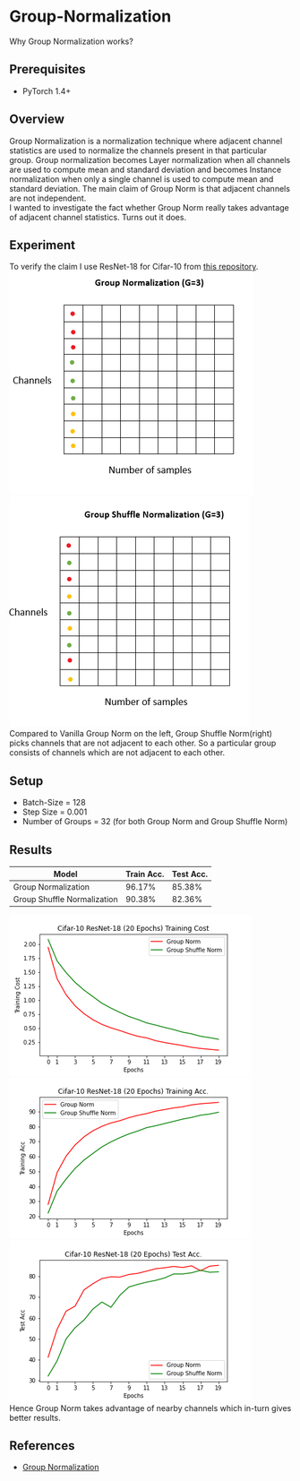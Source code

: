 # Group-Normalization
Why Group Normalization works?
## Prerequisites

- PyTorch 1.4+


## Overview

Group Normalization is a normalization technique where adjacent channel statistics are used to normalize the channels present in that particular group. Group normalization becomes Layer normalization when all channels are used to compute mean and standard deviation and becomes Instance normalization when only a single channel is used to compute mean and standard deviation. The main claim of Group Norm is that adjacent channels are not independent.<br>
I wanted to investigate the fact whether Group Norm really takes advantage of adjacent channel statistics. Turns out it does.

## Experiment

To verify the claim I use ResNet-18 for Cifar-10 from <a href = "https://github.com/kuangliu/pytorch-cifar">this repository</a>.<br>
![alt-text-1](images/GroupNormalization.PNG "GN1") ![alt-text-2](images/GroupShuffleNormalization.PNG "GSN1")<br>
Compared to Vanilla Group Norm on the left, Group Shuffle Norm(right) picks channels that are not adjacent to each other. So a particular group consists of channels which are not adjacent to each other.

## Setup

- Batch-Size = 128
- Step Size = 0.001
- Number of Groups = 32 (for both Group Norm and Group Shuffle Norm)

## Results
| Model   | Train Acc. | Test Acc.  |
| ------- | ---------- | ---------  |
| Group Normalization | 96.17% | 85.38% |  
| Group Shuffle Normalization| 90.38% | 82.36% |

![alt-text-1](images/cost.png "cost") ![alt-text-2](images/trainAcc.png "trainacc")![alt-text-3](images/testAcc.png "testacc")<br>
Hence Group Norm takes advantage of nearby channels which in-turn gives better results.

## References

- <a href = "https://arxiv.org/pdf/1803.08494.pdf">Group Normalization</a>
